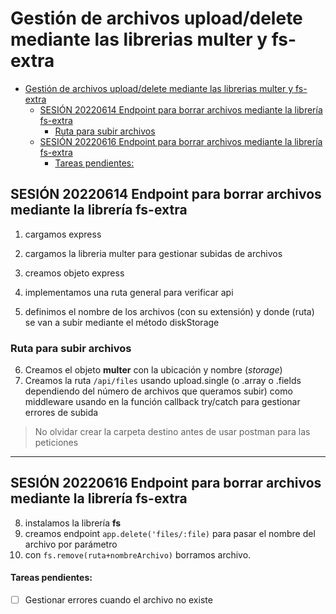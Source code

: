 # Gestión de archivos upload/delete mediante las librerias multer y fs-extra #

- [Gestión de archivos upload/delete mediante las librerias multer y fs-extra](#gestión-de-archivos-uploaddelete-mediante-las-librerias-multer-y-fs-extra)
  - [SESIÓN 20220614 Endpoint para borrar archivos mediante la librería fs-extra](#sesión-20220614-endpoint-para-borrar-archivos-mediante-la-librería-fs-extra)
    - [Ruta para subir archivos](#ruta-para-subir-archivos)
  - [SESIÓN 20220616 Endpoint para borrar archivos mediante la librería fs-extra](#sesión-20220616-endpoint-para-borrar-archivos-mediante-la-librería-fs-extra)
      - [Tareas pendientes:](#tareas-pendientes)

## SESIÓN 20220614 Endpoint para borrar archivos mediante la librería fs-extra ##
1. cargamos express
2. cargamos la libreria multer para gestionar subidas de archivos

3. creamos objeto express
4. implementamos una ruta general para verificar api

5. definimos el nombre de los archivos (con su extensión) y donde (ruta) se van a subir mediante el método diskStorage

### Ruta para subir archivos ###
6. Creamos el objeto **multer** con la ubicación y nombre (*storage*)
7. Creamos la ruta `/api/files` usando upload.single (o .array o .fields dependiendo del número de archivos que queramos subir) como middleware usando en la función callback try/catch para gestionar errores de subida

> No olvidar crear la carpeta destino antes de usar postman para las peticiones

---

## SESIÓN 20220616 Endpoint para borrar archivos mediante la librería fs-extra ##

8.  instalamos la librería **fs**
9.  creamos endpoint `app.delete('files/:file)` para pasar el nombre del archivo por parámetro
10. con `fs.remove(ruta+nombreArchivo)` borramos archivo.

#### Tareas pendientes:
- [ ] Gestionar errores cuando el archivo no existe
